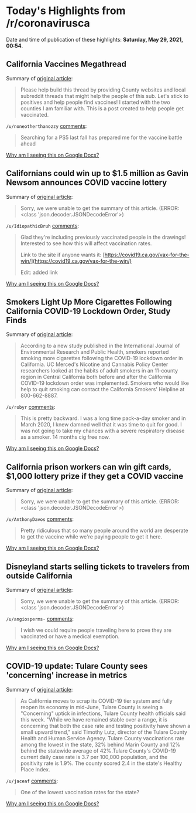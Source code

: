 # Today's Highlights from /r/coronavirusca

Date and time of publication of these highlights: **Saturday, May 29, 2021, 00:54**.

## California Vaccines Megathread

Summary of [original article](https://www.reddit.com/r/CoronavirusCA/comments/l35yck/california_vaccines_megathread/):

> Please help build this thread by providing County websites and local subreddit threads that might help the people of this sub. Let's stick to positives and help people find vaccines! I started with the two counties I am familiar with. This is a post created to help people get vaccinated.

`/u/noneotherthanozzy` [comments](https://www.reddit.com/r/CoronavirusCA/comments/l35yck/california_vaccines_megathread/):

> Searching for a PS5 last fall has prepared me for the vaccine battle ahead

[Why am I seeing this on Google Docs?](https://docs.google.com/document/d/1Dc6We63vOXIZsc0op-Bt4abqkYjXzOigalQqFxmvvbM/edit?usp=sharing)

## Californians could win up to $1.5 million as Gavin Newsom announces COVID vaccine lottery

Summary of [original article](https://www.sacbee.com/news/politics-government/capitol-alert/article251711088.html):

> Sorry, we were unable to get the summary of this article. (ERROR: <class 'json.decoder.JSONDecodeError'>)

`/u/IdiopathicBruh` [comments](https://www.reddit.com/r/CoronavirusCA/comments/nmin1r/californians_could_win_up_to_15_million_as_gavin/):

> Glad they're including previously vaccinated people in the drawings! Interested to see how this will affect vaccination rates.
> 
> Link to the site if anyone wants it: [https://covid19.ca.gov/vax-for-the-win/](https://covid19.ca.gov/vax-for-the-win/)
> 
> Edit: added link

[Why am I seeing this on Google Docs?](https://docs.google.com/document/d/1Dc6We63vOXIZsc0op-Bt4abqkYjXzOigalQqFxmvvbM/edit?usp=sharing)

## Smokers Light Up More Cigarettes Following California COVID-19 Lockdown Order, Study Finds

Summary of [original article](https://news.ucmerced.edu/news/2021/smokers-light-more-cigarettes-following-california-covid-19-lockdown-order-study-finds):

> According to a new study published in the International Journal of Environmental Research and Public Health, smokers reported smoking more cigarettes following the COVID-19 lockdown order in California. UC Merced's Nicotine and Cannabis Policy Center researchers looked at the habits of adult smokers in an 11-county region in Central California both before and after the California COVID-19 lockdown order was implemented. Smokers who would like help to quit smoking can contact the California Smokers' Helpline at 800-662-8887.

`/u/robyr` [comments](https://www.reddit.com/r/CoronavirusCA/comments/nmyoe6/smokers_light_up_more_cigarettes_following/):

> This is pretty backward. I was a long time pack-a-day smoker and in March 2020, I knew damned well that it was time to quit for good. I was not going to take my chances with a severe respiratory disease as a smoker. 14 months cig free now.

[Why am I seeing this on Google Docs?](https://docs.google.com/document/d/1Dc6We63vOXIZsc0op-Bt4abqkYjXzOigalQqFxmvvbM/edit?usp=sharing)

## California prison workers can win gift cards, $1,000 lottery prize if they get a COVID vaccine

Summary of [original article](https://www.sacbee.com/news/politics-government/capitol-alert/article251671093.html):

> Sorry, we were unable to get the summary of this article. (ERROR: <class 'json.decoder.JSONDecodeError'>)

`/u/AnthonyDavos` [comments](https://www.reddit.com/r/CoronavirusCA/comments/nm8hht/california_prison_workers_can_win_gift_cards_1000/):

> Pretty ridiculous that so many people around the world are desperate to get the vaccine while we're paying people to get it here.

[Why am I seeing this on Google Docs?](https://docs.google.com/document/d/1Dc6We63vOXIZsc0op-Bt4abqkYjXzOigalQqFxmvvbM/edit?usp=sharing)

## Disneyland starts selling tickets to travelers from outside California

Summary of [original article](https://www.latimes.com/business/story/2021-05-26/amid-covid-disneyland-opens-up-guests-outside-california):

> Sorry, we were unable to get the summary of this article. (ERROR: <class 'json.decoder.JSONDecodeError'>)

`/u/angiosperms-` [comments](https://www.reddit.com/r/CoronavirusCA/comments/nmaxni/disneyland_starts_selling_tickets_to_travelers/):

> I wish we could require people traveling here to prove they are vaccinated or have a medical exemption.

[Why am I seeing this on Google Docs?](https://docs.google.com/document/d/1Dc6We63vOXIZsc0op-Bt4abqkYjXzOigalQqFxmvvbM/edit?usp=sharing)

## COVID-19 update: Tulare County sees 'concerning' increase in metrics

Summary of [original article](https://eu.visaliatimesdelta.com/story/news/2021/05/25/covid-19-update-tulare-county-see-concerning-increase-metrics/7431798002/):

> As California moves to scrap its COVID-19 tier system and fully reopen its economy in mid-June, Tulare County is seeing a "Concerning" uptick in infections, Tulare County health officials said this week. "While we have remained stable over a range, it is concerning that both the case rate and testing positivity have shown a small upward trend," said Timothy Lutz, director of the Tulare County Health and Human Service Agency. Tulare County vaccinations rate among the lowest in the state, 32% behind Marin County and 12% behind the statewide average of 42%.Tulare County's COVID-19 current daily case rate is 3.7 per 100,000 population, and the positivity rate is 1.9%. The county scored 2.4 in the state's Healthy Place Index.

`/u/jaceaf` [comments](https://www.reddit.com/r/CoronavirusCA/comments/nmdb8o/covid19_update_tulare_county_sees_concerning/):

> One of the lowest vaccination rates for the state?

[Why am I seeing this on Google Docs?](https://docs.google.com/document/d/1Dc6We63vOXIZsc0op-Bt4abqkYjXzOigalQqFxmvvbM/edit?usp=sharing)

